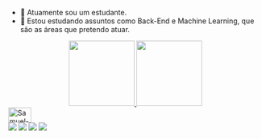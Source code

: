 - 🔭 Atuamente sou um estudante.
- 🤖 Estou estudando assuntos como Back-End e Machine Learning, que são as áreas que pretendo atuar.

<div align="center">
  <a href="https://www.linkedin.com/in/samuel-wolfgang-ba47811b7/">
  <img height="130em" src="https://github-readme-stats.vercel.app/api?username=samuelwolfgang&show_icons=true&theme=dark&include_all_commits=true&count_private=true"/>
  <img height="130em" src="https://github-readme-stats.vercel.app/api/top-langs/?username=samuelwolfgang&layout=compact&langs_count=7&theme=dark"/>
</div>

<img align="center" alt="Samuel-Py" height="30" width="45" src="https://cdn.jsdelivr.net/gh/devicons/devicon/icons/python/python-original.svg">

<div> 
  <a href="www.youtube.com/channel/UCCAcqzDZVXTL4jyVJlOTX6Q" target="_blank"><img src="https://img.shields.io/badge/YouTube-FF0000?style=for-the-badge&logo=youtube&logoColor=white" target="_blank"></a>
  <a href="https://www.linkedin.com/in/samuel-wolfgang-ba47811b7/" target="_blank"><img src="https://img.shields.io/badge/-LinkedIn-%230077B5?style=for-the-badge&logo=linkedin&logoColor=white" target="_blank"></a> 
  <a href="https://www.instagram.com/samuka.wolf" target="_blank"><img src="https://img.shields.io/badge/-Instagram-%23E4405F?style=for-the-badge&logo=instagram&logoColor=white" target="_blank"></a>
  <a href = "mailto:jsamuelwolfgang@gmail.com"><img src="https://img.shields.io/badge/-Gmail-%23333?style=for-the-badge&logo=gmail&logoColor=white" target="_blank"></a>
</div>
